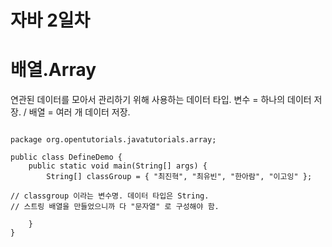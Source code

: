 자바 2일차
==========
# 배열.Array
연관된 데이터를 모아서 관리하기 위해 사용하는 데이터 타입.
변수 = 하나의 데이터 저장. / 배열 = 여러 개 데이터 저장.

<pre>
<code>
package org.opentutorials.javatutorials.array;

public class DefineDemo {
	public static void main(String[] args) {
		String[] classGroup = { "최진혁", "최유빈", "한아람", "이고잉" };

// classgroup 이라는 변수명. 데이터 타입은 String.
// 스트링 배열을 만들었으니까 다 "문자열" 로 구성해야 함.
	
	}
}
</code>
<pre>
